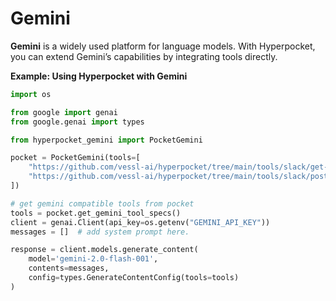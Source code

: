 # Gemini

**Gemini** is a widely used platform for language models. With Hyperpocket, you can extend Gemini’s capabilities by integrating tools directly.

**Example: Using Hyperpocket with Gemini**

```python
import os

from google import genai
from google.genai import types

from hyperpocket_gemini import PocketGemini

pocket = PocketGemini(tools=[
    "https://github.com/vessl-ai/hyperpocket/tree/main/tools/slack/get-message",
    "https://github.com/vessl-ai/hyperpocket/tree/main/tools/slack/post-message",
])

# get gemini compatible tools from pocket
tools = pocket.get_gemini_tool_specs()
client = genai.Client(api_key=os.getenv("GEMINI_API_KEY"))
messages = []  # add system prompt here. 

response = client.models.generate_content(
    model='gemini-2.0-flash-001',
    contents=messages,
    config=types.GenerateContentConfig(tools=tools)
)
```
